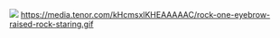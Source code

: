 ![](https://media.tenor.com/kHcmsxlKHEAAAAAC/rock-one-eyebrow-raised-rock-staring.gif)
https://media.tenor.com/kHcmsxlKHEAAAAAC/rock-one-eyebrow-raised-rock-staring.gif
